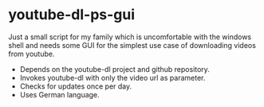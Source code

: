 # youtube-dl-ps-gui

Just a small script for my family which is uncomfortable with the windows shell and needs some GUI for the simplest use case of downloading videos from youtube.

- Depends on the youtube-dl project and github repository.
- Invokes youtube-dl with only the video url as parameter.
- Checks for updates once per day.
- Uses German language.